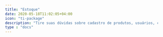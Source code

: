 ```yaml
---
title: "Estoque"
date: 2020-05-18T11:02:05+04:00
icon: "ti-package"
description: "Tire suas dúvidas sobre cadastro de produtos, usuários, compras, transferências, entre outros..."
type : "docs"
---
```

